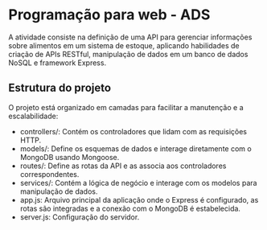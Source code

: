 # Programação para web - ADS
A atividade consiste na definição de uma API para gerenciar informações sobre alimentos em um sistema de estoque, aplicando habilidades de criação de APIs RESTful, manipulação de dados em um banco de dados NoSQL e framework Express.
## Estrutura do projeto
O projeto está organizado em camadas para facilitar a manutenção e a escalabilidade:

- controllers/: Contém os controladores que lidam com as requisições HTTP.
- models/: Define os esquemas de dados e interage diretamente com o MongoDB usando Mongoose.
- routes/: Define as rotas da API e as associa aos controladores correspondentes.
- services/: Contém a lógica de negócio e interage com os modelos para manipulação de dados.
- app.js: Arquivo principal da aplicação onde o Express é configurado, as rotas são integradas e a conexão com o MongoDB é estabelecida.
- server.js: Configuração do servidor.
